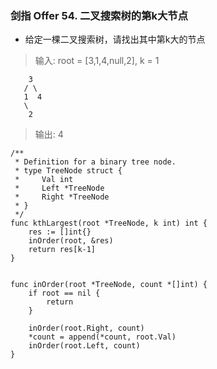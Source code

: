 ### 剑指 Offer 54. 二叉搜索树的第k大节点

* 给定一棵二叉搜索树，请找出其中第k大的节点

> 输入: root = [3,1,4,null,2], k = 1
```
    3
   / \
   1  4
   \
    2
```
>输出: 4

```
/**
 * Definition for a binary tree node.
 * type TreeNode struct {
 *     Val int
 *     Left *TreeNode
 *     Right *TreeNode
 * }
 */
func kthLargest(root *TreeNode, k int) int {
    res := []int{}
    inOrder(root, &res)
    return res[k-1]
}


func inOrder(root *TreeNode, count *[]int) {
    if root == nil {
        return 
    }

    inOrder(root.Right, count)
    *count = append(*count, root.Val)
    inOrder(root.Left, count)
}
```
